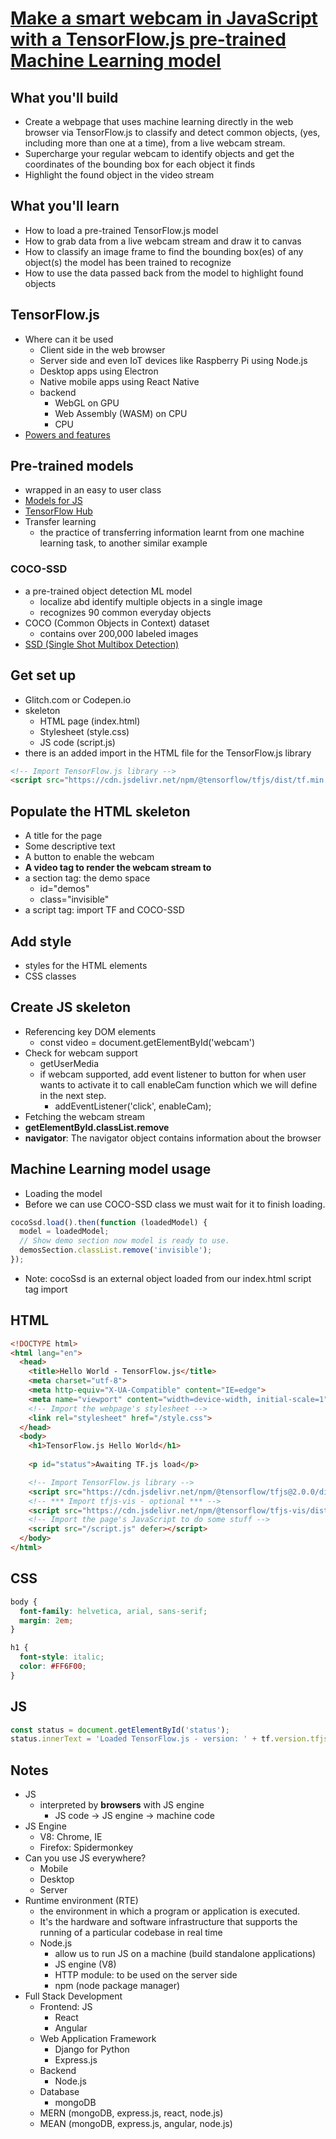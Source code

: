 # [Make a smart webcam in JavaScript with a TensorFlow.js pre-trained Machine Learning model](https://codelabs.developers.google.com/codelabs/tensorflowjs-object-detection?hl=en&continue=https%3A%2F%2Fcodelabs.developers.google.com%2F%3Fcat%3Dmachinelearning#0)

## What you'll build

* Create a webpage that uses machine learning directly in the web browser via TensorFlow.js to classify and detect common objects, (yes, including more than one at a time), from a live webcam stream.
* Supercharge your regular webcam to identify objects and get the coordinates of the bounding box for each object it finds
* Highlight the found object in the video stream

## What you'll learn

* How to load a pre-trained TensorFlow.js model
* How to grab data from a live webcam stream and draw it to canvas
* How to classify an image frame to find the bounding box(es) of any object(s) the model has been trained to recognize
* How to use the data passed back from the model to highlight found objects

## TensorFlow.js

* Where can it be used
  * Client side in the web browser
  * Server side and even IoT devices like Raspberry Pi using Node.js
  * Desktop apps using Electron
  * Native mobile apps using React Native
  * backend
    * WebGL on GPU
    * Web Assembly (WASM) on CPU
    * CPU
* [Powers and features](https://codelabs.developers.google.com/codelabs/tensorflowjs-object-detection?hl=en&continue=https%3A%2F%2Fcodelabs.developers.google.com%2F%3Fcat%3Dmachinelearning#1)

## Pre-trained models

* wrapped in an easy to user class
* [Models for JS](https://www.tensorflow.org/js/models)
* [TensorFlow Hub](https://tfhub.dev/s?deployment-format=tfjs)
* Transfer learning
  * the practice of transferring information learnt from one machine learning task, to another similar example

### COCO-SSD

* a pre-trained object detection ML model
  * localize abd identify multiple objects in a single image
  * recognizes 90 common everyday objects
* COCO (Common Objects in Context) dataset
  * contains over 200,000 labeled images
* [SSD (Single Shot Multibox Detection)](https://towardsdatascience.com/understanding-ssd-multibox-real-time-object-detection-in-deep-learning-495ef744fab)

## Get set up

* Glitch.com or Codepen.io
* skeleton
  * HTML page (index.html)
  * Stylesheet (style.css)
  * JS code (script.js)
* there is an added import in the HTML file for the TensorFlow.js library

```HTML
<!-- Import TensorFlow.js library -->
<script src="https://cdn.jsdelivr.net/npm/@tensorflow/tfjs/dist/tf.min.js" type="text/javascript"></script>
```

## Populate the HTML skeleton

* A title for the page
* Some descriptive text
* A button to enable the webcam
* **A video tag to render the webcam stream to**
* a section tag: the demo space
  * id="demos"
  * class="invisible"
* a script tag: import TF and COCO-SSD

## Add style

* styles for the HTML elements
* CSS classes

## Create JS skeleton

* Referencing key DOM elements
  * const video = document.getElementById('webcam')
* Check for webcam support
  * getUserMedia
  * if webcam supported, add event listener to button for when user wants to activate it to call enableCam function which we will define in the next step.
    * addEventListener('click', enableCam);
* Fetching the webcam stream
* **getElementById.classList.remove**
* **navigator**: The navigator object contains information about the browser

## Machine Learning model usage

* Loading the model
* Before we can use COCO-SSD class we must wait for it to finish loading.

```JavaScript
cocoSsd.load().then(function (loadedModel) {
  model = loadedModel;
  // Show demo section now model is ready to use.
  demosSection.classList.remove('invisible');
});
```

* Note: cocoSsd is an external object loaded from our index.html script tag import

## HTML

```HTML
<!DOCTYPE html>
<html lang="en">
  <head>
    <title>Hello World - TensorFlow.js</title>
    <meta charset="utf-8">
    <meta http-equiv="X-UA-Compatible" content="IE=edge">
    <meta name="viewport" content="width=device-width, initial-scale=1">
    <!-- Import the webpage's stylesheet -->
    <link rel="stylesheet" href="/style.css">
  </head>  
  <body>
    <h1>TensorFlow.js Hello World</h1>
    
    <p id="status">Awaiting TF.js load</p>

    <!-- Import TensorFlow.js library -->
    <script src="https://cdn.jsdelivr.net/npm/@tensorflow/tfjs@2.0.0/dist/tf.min.js" type="text/javascript"></script>
    <!-- *** Import tfjs-vis - optional *** -->
    <script src="https://cdn.jsdelivr.net/npm/@tensorflow/tfjs-vis/dist/tfjs-vis.umd.min.js"></script>
    <!-- Import the page's JavaScript to do some stuff -->
    <script src="/script.js" defer></script>
  </body>
</html>
```

## CSS

```CSS
body {
  font-family: helvetica, arial, sans-serif;
  margin: 2em;
}

h1 {
  font-style: italic;
  color: #FF6F00;
}
```

## JS

```JavaScript
const status = document.getElementById('status');
status.innerText = 'Loaded TensorFlow.js - version: ' + tf.version.tfjs;
```

## Notes

* JS
  * interpreted by **browsers** with JS engine
    * JS code -> JS engine -> machine code
* JS Engine
  * V8: Chrome, IE
  * Firefox: Spidermonkey
* Can you use JS everywhere?
  * Mobile
  * Desktop
  * Server
* Runtime environment (RTE)
  * the environment in which a program or application is executed.
  * It's the hardware and software infrastructure that supports the running of a particular codebase in real time
  * Node.js
    * allow us to run JS on a machine (build standalone applications)
    * JS engine (V8)
    * HTTP module: to be used on the server side
    * npm (node package manager)
* Full Stack Development
  * Frontend: JS
    * React
    * Angular
  * Web Application Framework
    * Django for Python
    * Express.js
  * Backend
    * Node.js
  * Database
    * mongoDB
  * MERN (mongoDB, express.js, react, node.js)
  * MEAN (mongoDB, express.js, angular, node.js)
